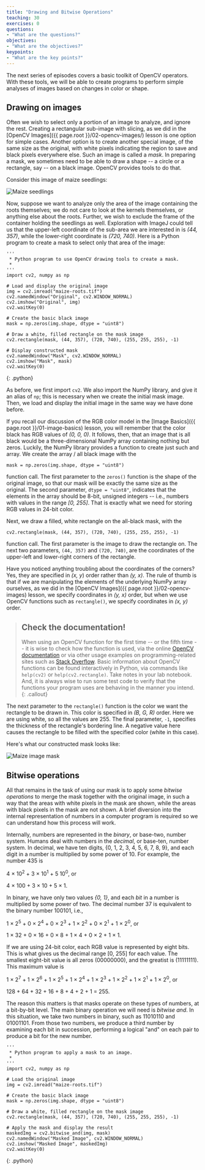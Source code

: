 ```yaml
---
title: "Drawing and Bitwise Operations"
teaching: 30
exercises: 0
questions:
- "What are the questions?"
objectives:
- "What are the objectives?"
keypoints:
- "What are the key points?"
---
```


The next series of episodes covers a basic toolkit of OpenCV operators. With 
these tools, we will be able to create programs to perform simple analyses of 
images based on changes in color or shape. 

## Drawing on images

Often we wish to select only a portion of an image to analyze, and ignore the 
rest. Creating a rectangular sub-image with slicing, as we did in the 
[OpenCV Images]({{ page.root }}/02-opencv-images/) lesson is one option for
simple cases. Another option is to create another special image, of the same 
size as the original, with white pixels indicating the region to save and 
black pixels everywhere else. Such an image is called a *mask*. In preparing 
a mask, we sometimes need to be able to draw a shape -- a circle or a 
rectangle, say -- on a black image. OpenCV provides tools to do that. 

Consider this image of maize seedlings:

![Maize seedlings](../fig/03-maize-roots.jpg)

Now, suppose we want to analyze only the area of the image containing the roots
themselves; we do not care to look at the kernels themselves, or anything else 
about the roots. Further, we wish to exclude the frame of the container holding
the seedlings as well. Exploration with ImageJ could tell us that the 
upper-left coordinate of the sub-area we are interested in is *(44, 357)*,
while the lower-right coordinate is *(720, 740)*. Here is a Python program to 
create a mask to select only that area of the image:

~~~
'''
 * Python program to use OpenCV drawing tools to create a mask.
 *
'''
import cv2, numpy as np

# Load and display the original image
img = cv2.imread("maize-roots.tif")
cv2.namedWindow("Original", cv2.WINDOW_NORMAL)
cv2.imshow("Original", img)
cv2.waitKey(0)

# Create the basic black image 
mask = np.zeros(img.shape, dtype = "uint8")

# Draw a white, filled rectangle on the mask image
cv2.rectangle(mask, (44, 357), (720, 740), (255, 255, 255), -1)

# Display constructed mask
cv2.namedWindow("Mask", cv2.WINDOW_NORMAL)
cv2.imshow("Mask", mask)
cv2.waitKey(0)
~~~
{: .python}

As before, we first import `cv2`. We also import the NumPy library, and give it
an alias of `np`; this is necessary when we create the initial mask image. 
Then, we load and display the initial image in the same way we have done 
before.

If you recall our discussion of the RGB color model in the 
[Image Basics]({{ page.root }}/01-image-basics) lesson, you will remember that
the color black has RGB values of *(0, 0, 0)*. It follows, then, that an image
that is all black would be a three-dimensional NumPy array containing nothing
but zeros. Luckily, the NumPy library provides a function to create just such
and array. We create the array / all black image with the 

`mask = np.zeros(img.shape, dtype = "uint8")`

function call. The first parameter to the `zeros()` function is the shape of 
the original image, so that our mask will be exactly the same size as the 
original. The second parameter, `dtype = "uint8"`, indicates that the elements
in the array should be 8-bit, unsigned integers -- i.e., numbers with values
in the range *[0, 255]*. That is exactly what we need for storing RGB values 
in 24-bit color.

Next, we draw a filled, white rectangle on the all-black mask, with the 

`cv2.rectangle(mask, (44, 357), (720, 740), (255, 255, 255), -1)`

function call. The first parameter is the image to draw the rectangle on. The
next two parameters, `(44, 357)` and `(720, 740)`, are the coordinates of the 
upper-left and lower-right corners of the rectangle. 

Have you noticed anything troubling about the coordinates of the corners? Yes,
they are specified in *(x, y*) order rather than *(y, x)*. The rule of thumb is
that if we are manipulating the elements of the underlying NumPy array 
ourselves, as we did in the [OpenCV Images]({{ page.root }}/02-opencv-images)
lesson, we specify coordinates in *(y, x)* order, but when we use OpenCV
functions such as `rectangle()`, we specify coordinates in *(x, y)* order.

> ## Check the documentation!
> 
> When using an OpenCV function for the first time -- or the fifth time -- 
> it is wise to check how the function is used, via the online 
> [OpenCV documentation](http://docs.opencv.org/master/) or via other usage
> examples on programming-related sites such as 
> [Stack Overflow](https://stackoverflow.com/). Basic information about OpenCV
> functions can be found interactively in Python, via commands like 
> `help(cv2)` or `help(cv2.rectangle)`. Take notes in your lab 
> notebook. And, it is always wise to run some test code to verify that the 
> functions your program uses are behaving in the manner you intend.
{: .callout}

The next parameter to the `rectangle()` function is the color we want the 
rectangle to be drawn in. This color is specified in *(B, G, R)* order. Here
we are using white, so all the values are 255. The final parameter, `-1`, 
specifies the thickness of the rectangle's bordering line. A negative value 
here causes the rectangle to be filled with the specified color (white in this
case). 

Here's what our constructed mask looks like:

![Maize image mask](../fig/03-maize-mask.png)

## Bitwise operations

All that remains in the task of using our mask is to apply some 
*bitwise operations* to merge the mask together with the original image,
in such a way that the areas with white pixels in the mask are shown, while
the areas with black pixels in the mask are not shown. A brief diversion
into the internal representation of numbers in a computer program is required
so we can understand how this process will work. 

Internally, numbers are represented in the *binary*, or base-two, number 
system. Humans deal with numbers in the *decimal*, or base-ten, number system.
In decimal, we have ten digits, {0, 1, 2, 3, 4, 5, 6, 7, 8, 9}, and each 
digit in a number is multiplied by some power of 10. For example, the number
435 is 

4 × 10<sup>2</sup> + 3 × 10<sup>1</sup> + 5 10<sup>0</sup>, or 

4 × 100 + 3 × 10 + 5 × 1. 

In binary, we have only two values *{0, 1}*, and each *bit* in a number is 
multiplied by some power of two. The decimal number 37 is equivalent to the
binary number 100101, i.e., 

1 × 2<sup>5</sup> + 0 × 2<sup>4</sup> + 0 × 2<sup>3</sup> + 
1 × 2<sup>2</sup> + 0 × 2<sup>1</sup> + 1 × 2<sup>0</sup>, or

1 × 32 + 0 × 16 + 0 × 8 + 1 × 4 + 0 × 2 + 1 × 1. 

If we are using 24-bit color, each RGB value is represented by eight bits. 
This is what gives us the decimal range [0, 255] for each value. The smallest
eight-bit value is all zeros (00000000), and the greatist is (11111111).
This maximum value is 

1 × 2<sup>7</sup> + 1 × 2<sup>6</sup> + 1 × 2<sup>5</sup> + 
1 × 2<sup>4</sup> + 1 × 2<sup>3</sup> + 1 × 2<sup>2</sup> + 
1 × 2<sup>1</sup> + 1 × 2<sup>0</sup>,
or 

128 + 64 + 32 + 16 + 8 + 4 + 2 + 1 = 255. 

The reason this matters is that masks operate on these types of numbers, at a 
bit-by-bit level. The main binary operation we will need is *bitwise and*. In
this situation, we take two numbers in binary, such as 11010110 and 01001101.
From those two numbers, we produce a third number by examining each bit in
succession, performing a logical "and" on each pair to produce a bit for the
new number. 

~~~
'''
 * Python program to apply a mask to an image.
 *
'''
import cv2, numpy as np

# Load the original image
img = cv2.imread("maize-roots.tif")

# Create the basic black image 
mask = np.zeros(img.shape, dtype = "uint8")

# Draw a white, filled rectangle on the mask image
cv2.rectangle(mask, (44, 357), (720, 740), (255, 255, 255), -1)

# Apply the mask and display the result
maskedImg = cv2.bitwise_and(img, mask)
cv2.namedWindow("Masked Image", cv2.WINDOW_NORMAL)
cv2.imshow("Masked Image", maskedImg)
cv2.waitKey(0)
~~~
{: .python}
